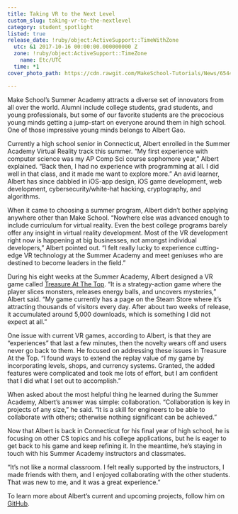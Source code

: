 ```yaml
---
title: Taking VR to the Next Level
custom_slug: taking-vr-to-the-nextlevel
category: student_spotlight
listed: true
release_date: !ruby/object:ActiveSupport::TimeWithZone
  utc: &1 2017-10-16 00:00:00.000000000 Z
  zone: !ruby/object:ActiveSupport::TimeZone
    name: Etc/UTC
  time: *1
cover_photo_path: https://cdn.rawgit.com/MakeSchool-Tutorials/News/65440fcd8edbc474f4da8a95fb23ba22edc96d6b//794643db-798d-4ada-a6fb-ffffe5e4081a/cover_photo.png

---
```

Make School’s Summer Academy attracts a diverse set of innovators from all over the world. Alumni include college students, grad students, and young professionals, but some of our favorite students are the precocious young minds getting a jump-start on everyone around them in high school. One of those impressive young minds belongs to Albert Gao.

Currently a high school senior in Connecticut, Albert enrolled in the Summer Academy Virtual Reality track this summer. “My first experience with computer science was my AP Comp Sci course sophomore year,” Albert explained. “Back then, I had no experience with programming at all. I did well in that class, and it made me want to explore more.” An avid learner, Albert has since dabbled in iOS-app design, iOS game development, web development, cybersecurity/white-hat hacking, cryptography, and algorithms.

When it came to choosing a summer program, Albert didn’t bother applying anywhere other than Make School. “Nowhere else was advanced enough to include curriculum for virtual reality. Even the best college programs barely offer any insight in virtual reality development. Most of the VR development right now is happening at big businesses, not amongst individual developers,” Albert pointed out. “I felt really lucky to experience cutting-edge VR technology at the Summer Academy and meet geniuses who are destined to become leaders in the field.”

During his eight weeks at the Summer Academy, Albert designed a VR game called [Treasure At The Top](http://store.steampowered.com/app/693810/Treasure_At_The_Top/). “It is a strategy-action game where the player slices monsters, releases energy balls, and uncovers mysteries,” Albert said. “My game currently has a page on the Steam Store where it’s attracting thousands of visitors every day. After about two weeks of release, it accumulated around 5,000 downloads, which is something I did not expect at all.”

One issue with current VR games, according to Albert, is that they are “experiences” that last a few minutes, then the novelty wears off and users never go back to them. He focused on addressing these issues in Treasure At the Top. “I found ways to extend the replay value of my game by incorporating levels, shops, and currency systems. Granted, the added features were complicated and took me lots of effort, but I am confident that I did what I set out to accomplish.”

When asked about the most helpful thing he learned during the Summer Academy, Albert’s answer was simple: collaboration. “Collaboration is key in projects of any size,” he said. “It is a skill for engineers to be able to collaborate with others; otherwise nothing significant can be achieved.”

Now that Albert is back in Connecticut for his final year of high school, he is focusing on other CS topics and his college applications, but he is eager to get back to his game and keep refining it. In the meantime, he’s staying in touch with his Summer Academy instructors and classmates.

“It’s not like a normal classroom. I felt really supported by the instructors, I made friends with them, and I enjoyed collaborating with the other students. That was new to me, and it was a great experience.”

To learn more about Albert’s current and upcoming projects, follow him on [GitHub](https://github.com/adbforlife).